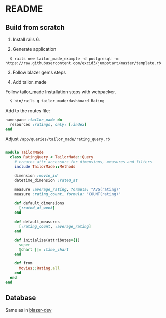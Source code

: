 # README

## Build from scratch

1. Install rails 6.

2. Generate application

```
  $ rails new tailor_made_example -d postgresql -m https://raw.githubusercontent.com/excid3/jumpstart/master/template.rb
```

3. Follow blazer gems steps

4. Add tailor_made

Follow tailor_made Installation steps with webpacker.

```
  $ bin/rails g tailor_made:dashboard Rating
```

Add to the routes file:
```ruby
namespace :tailor_made do
  resources :ratings, only: [:index]
end
```

Adjust `/app/queries/tailor_made/rating_query.rb`

```ruby

module TailorMade
  class RatingQuery < TailorMade::Query
    # creates attr_accessors for dimensions, measures and filters
    include TailorMade::Methods

    dimension :movie_id
    datetime_dimension :rated_at

    measure :average_rating, formula: "AVG(rating)"
    measure :rating_count, formula: "COUNT(rating)"

    def default_dimensions
      [:rated_at_week]
    end

    def default_measures
      [:rating_count, :average_rating]
    end

    def initialize(attributes={})
      super
      @chart ||= :line_chart
    end

    def from
      Movies::Rating.all
    end
  end
end

```
## Database

Same as in [blazer-dev](https://github.com/ankane/blazer-dev/blob/master/README.md)
